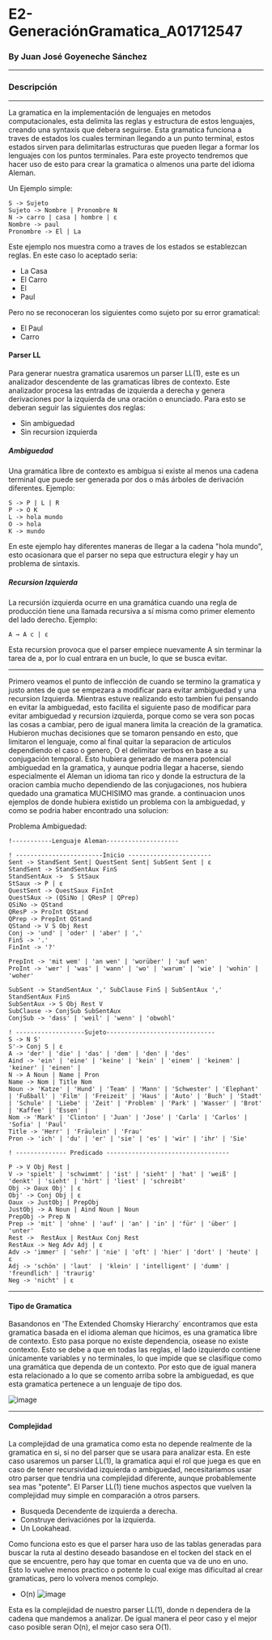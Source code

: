 # E2-GeneraciónGramatica_A01712547
### By Juan José Goyeneche Sánchez
---------------------------------------------
### Descripción
--------------------------
La gramatica en la implementación de lenguajes en metodos computacionales, esta delimita las reglas y estructura de estos lenguajes, creando una syntaxis que debera seguirse. Esta gramatica funciona a traves de estados los cuales terminan llegando a un punto terminal, estos estados sirven para delimitarlas estructuras que pueden llegar a formar los lenguajes con los puntos terminales. Para este proyecto tendremos que hacer uso de esto para crear la gramatica o almenos una parte del idioma Aleman.

Un Ejemplo simple:
```
S -> Sujeto
Sujeto -> Nombre | Pronombre N
N -> carro | casa | hombre | ε
Nombre -> paul
Pronombre -> El | La 
```
Este ejemplo nos muestra como a traves de los estados se establezcan reglas.  En este caso lo aceptado seria: 
  * La Casa
  * El Carro
  * El
  * Paul
    
Pero no se reconoceran los siguientes como sujeto por su error gramatical:
  * El Paul
  * Carro 

#### Parser LL
 Para generar nuestra gramatica usaremos un parser LL(1), este es un analizador descendente de las gramaticas libres de contexto. Este analizador procesa las entradas de izquierda a derecha y genera derivaciones por la izquierda de una oración o enunciado. Para esto se deberan seguir las siguientes dos reglas: 
  * Sin ambiguedad
  * Sin recursion izquierda
##### Ambiguedad 
Una gramática libre de contexto es ambigua si existe al menos una cadena terminal que puede ser generada por dos o más árboles de derivación diferentes. 
Ejemplo: 
```
S -> P | L | R
P -> O K
L -> hola mundo
O -> hola
K -> mundo
```
En este ejemplo hay diferentes maneras de llegar a la cadena "hola mundo", esto ocasionara que el parser no sepa que estructura elegir y hay un problema de sintaxis.

##### Recursion Izquierda
La recursión izquierda ocurre en una gramática cuando una regla de producción tiene una llamada recursiva a sí misma como primer elemento del lado derecho.
Ejemplo: 
```
A → A c | ε
```
Esta recursion provoca que el parser empiece nuevamente A sin terminar la tarea de a, por lo cual entrara en un bucle, lo que se busca evitar.

------------------------------
Primero veamos el punto de inflección de cuando se termino la gramatica y justo antes de que se empezara a modificar para evitar ambiguedad y una recursion Izquierda. Mientras estuve realizando esto tambien fui pensando en evitar la ambiguedad, esto facilita el siguiente paso de modificar para evitar ambiguedad y recursion izquierda, porque como se vera son pocas las cosas a cambiar, pero de igual manera limita la creación de la gramatica. Hubieron muchas decisiones que se tomaron pensando en esto, que limitaron el lenguaje, como al final quitar la separacion de articulos dependiendo el caso o genero, O el delimitar verbos en base a su conjugación temporal. Esto hubiera generado de manera potencial ambiguedad en la gramatica, y aunque podria llegar a hacerse, siendo especialmente el Aleman un idioma tan rico y donde la estructura de la oracion cambia mucho dependiendo de las conjugaciones, nos hubiera quedado una gramatica MUCHISIMO mas grande. a continuacion unos ejemplos de donde hubiera existido un problema con la ambiguedad, y como se podria haber encontrado una solucion:

Problema Ambiguedad: 

 ```
 !-----------Lenguaje Aleman--------------------

! ------------------------Inicio -----------------------
Sent -> StandSent Sent| QuestSent Sent| SubSent Sent | ε
StandSent -> StandSentAux FinS
StandSentAux ->  S StSaux
StSaux -> P | ε
QuestSent -> QuestSaux FinInt
QuestSAux -> (QSiNo | QResP | QPrep)
QSiNo -> QStand
QResP -> ProInt QStand
QPrep -> PrepInt QStand
QStand -> V S Obj Rest
Conj -> 'und' | 'oder' | 'aber' | ','
FinS -> '.'
FinInt -> '?'

PrepInt -> 'mit wem' | 'an wen' | 'worüber' | 'auf wen'
ProInt -> 'wer' | 'was' | 'wann' | 'wo' | 'warum' | 'wie' | 'wohin' | 'woher'

SubSent -> StandSentAux ',' SubClause FinS | SubSentAux ',' StandSentAux FinS
SubSentAux -> S Obj Rest V
SubClause -> ConjSub SubSentAux
ConjSub -> 'dass' | 'weil' | 'wenn' | 'obwohl'

! -------------------Sujeto------------------------------
S -> N S'  
S'-> Conj S | ε
A -> 'der' | 'die' | 'das' | 'dem' | 'den' | 'des'
Aind -> 'ein' | 'eine' | 'keine' | 'kein' | 'einem' | 'keinem' | 'keiner' | 'einen' | 
N -> A Noun | Name | Pron
Name -> Nom | Title Nom
Noun -> 'Katze' | 'Hund' | 'Team' | 'Mann' | 'Schwester' | 'Elephant' | 'Fußball' | 'Film' | 'Freizeit' | 'Haus' | 'Auto' | 'Buch' | 'Stadt' | 'Schule' | 'Liebe' | 'Zeit' | 'Problem' | 'Park' | 'Wasser' | 'Brot' | 'Kaffee' | 'Essen' |
Nom -> 'Mark' | 'Clinton' | 'Juan' | 'Jose' | 'Carla' | 'Carlos' | 'Sofia' | 'Paul'
Title -> 'Herr' | 'Fräulein' | 'Frau'
Pron -> 'ich' | 'du' | 'er' | 'sie' | 'es' | 'wir' | 'ihr' | 'Sie'

! -------------- Predicado ----------------------------------

P -> V Obj Rest | 
V -> 'spielt' | 'schwimmt' | 'ist' | 'sieht' | 'hat' | 'weiß' | 'denkt' | 'sieht' | 'hört' | 'liest' | 'schreibt' 
Obj -> Oaux Obj' | ε
Obj' -> Conj Obj | ε
Oaux -> JustObj | PrepObj
JustObj -> A Noun | Aind Noun | Noun
PrepObj -> Prep N
Prep -> 'mit' | 'ohne' | 'auf' | 'an' | 'in' | 'für' | 'über' | 'unter'
Rest ->  RestAux | RestAux Conj Rest
RestAux -> Neg Adv Adj | ε
Adv -> 'immer' | 'sehr' | 'nie' | 'oft' | 'hier' | 'dort' | 'heute' | ε
Adj -> 'schön' | 'laut'  | 'klein' | 'intelligent' | 'dumm' | 'freundlich' | 'traurig'
Neg -> 'nicht' | ε
 ```
-----------------------------------
#### Tipo de Gramatica
Basandonos en 'The Extended Chomsky Hierarchy´ encontramos que esta gramatica basada en el idioma aleman que hicimos, es una gramatica libre de contexto. Esto pasa porque no existe dependencia, osease no existe contexto.  Esto se debe a que en todas las reglas, el lado izquierdo contiene únicamente variables y no terminales, lo que impide que se clasifique como una gramática que dependa de un contexto. Por esto que de igual manera esta relacionado a lo que se comento arriba sobre la ambiguedad, es que esta gramatica pertenece a un lenguaje de tipo dos.

![image](https://github.com/user-attachments/assets/84603bf9-4776-4837-a3ce-d35d35d116be)

--------------------------------------
#### Complejidad
La complejidad de una gramatica como esta no depende realmente de la gramatica en si, si no del parser que se usara para analizar esta. En este caso usaremos un parser LL(1), la gramatica aqui el rol que juega es que en caso de tener recursividad izquierda o ambiguedad, necesitariamos usar otro parser que tendria una complejidad diferente, aunque probablemente sea mas "potente". El Parser LL(1) tiene muchos aspectos que vuelven la complejidad muy simple en comparación a otros parsers.
 * Busqueda Decendente de izquierda a derecha.
 * Construye derivaciónes por la izquierda.
 * Un Lookahead.
   
Como funciona esto es que el parser hara uso de las tablas generadas para buscar la ruta al destino deseado basandose en el tocken del stack en el que se encuentre, pero hay que tomar en cuenta que va de uno en uno. Esto lo vuelve menos practico o potente lo cual exige mas dificultad al crear gramaticas, pero lo volvera menos complejo. 
* O(n)
![image](https://github.com/user-attachments/assets/a1ce8dba-a48e-4db5-8018-7dbf1398abf6)

Esta es la complejidad de nuestro parser LL(1), donde n dependera de la cadena que mandemos a analizar. De igual manera el peor caso y el mejor caso posible seran O(n), el mejor caso sera O(1).
